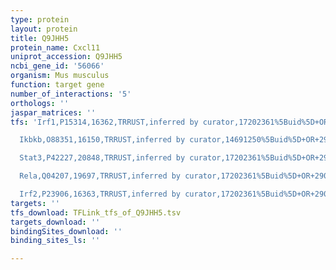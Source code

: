 ```yaml
---
type: protein
layout: protein
title: Q9JHH5
protein_name: Cxcl11
uniprot_accession: Q9JHH5
ncbi_gene_id: '56066'
organism: Mus musculus
function: target gene
number_of_interactions: '5'
orthologs: ''
jaspar_matrices: ''
tfs: 'Irf1,P15314,16362,TRRUST,inferred by curator,17202361%5Buid%5D+OR+29087512%5Buid%5D,Yes

  Ikbkb,O88351,16150,TRRUST,inferred by curator,14691250%5Buid%5D+OR+29087512%5Buid%5D,Yes

  Stat3,P42227,20848,TRRUST,inferred by curator,17202361%5Buid%5D+OR+29087512%5Buid%5D,Yes

  Rela,Q04207,19697,TRRUST,inferred by curator,17202361%5Buid%5D+OR+29087512%5Buid%5D,Yes

  Irf2,P23906,16363,TRRUST,inferred by curator,17202361%5Buid%5D+OR+29087512%5Buid%5D,Yes'
targets: ''
tfs_download: TFLink_tfs_of_Q9JHH5.tsv
targets_download: ''
bindingSites_download: ''
binding_sites_ls: ''

---
```

